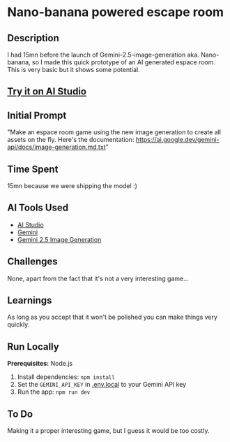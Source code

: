 # Nano-banana powered escape room

## Description

I had 15mn before the launch of Gemini-2.5-image-generation aka. Nano-banana, so I made this quick prototype of an AI generated espace room. This is very basic but it shows some potential.

## **[Try it on AI Studio](https://aistudio.google.com/apps/drive/1ZifLzSuOqzg3Ita9CC7kmRweauVanCy7?fullscreenApplet=true)**

## Initial Prompt

"Make an espace room game using the new image generation to create all assets on the fly. Here's the documentation: https://ai.google.dev/gemini-api/docs/image-generation.md.txt"

## Time Spent

15mn because we were shipping the model :)

## AI Tools Used

*   [AI Studio](ai.studio/apps)
*   [Gemini](https://deepmind.google/models/gemini/)
*   [Gemini 2.5 Image Generation](https://ai.google.dev/gemini-api/docs/image-generation)


## Challenges

None, apart from the fact that it's not a very interesting game...

## Learnings

As long as you accept that it won't be polished you can make things very quickly.

## Run Locally

**Prerequisites:**  Node.js


1. Install dependencies:
   `npm install`
2. Set the `GEMINI_API_KEY` in [.env.local](.env.local) to your Gemini API key
3. Run the app:
   `npm run dev`

## To Do

Making it a proper interesting game, but I guess it would be too costly.
